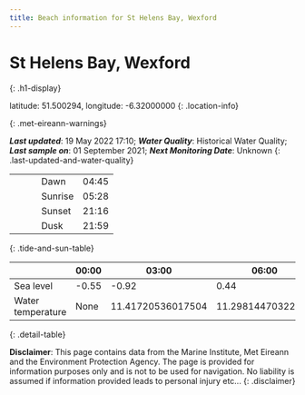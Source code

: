 ```yaml
---
title: Beach information for St Helens Bay, Wexford
---
```

# St Helens Bay, Wexford 
{: .h1-display}

latitude: 51.500294, longitude: -6.32000000
{: .location-info}


{: .met-eireann-warnings}

___Last updated___: 19 May 2022 17:10; ___Water Quality___: Historical Water Quality;
___Last sample on___: 01 September 2021; ___Next Monitoring Date___: Unknown
{: .last-updated-and-water-quality}

|   |   |   |   |   |
|---|---|---|---|---|
|   |   |   | Dawn  | 04:45 |
|   |   |   | Sunrise  | 05:28 |
|   |   |   | Sunset  | 21:16 |
|   |   |   | Dusk  | 21:59 |
{: .tide-and-sun-table}

<div></div>

| | 00:00 | 03:00 | 06:00 | 09:00 | 12:00 | 15:00 | 18:00 | 21:00 |
|---|---|---|---|---|---|---|---|---|
| Sea level | -0.55 | -0.92 | 0.44 | 0.65| -0.51 | -0.99 | 0.39 | 0.88 |
| Water temperature | None | 11.41720536017504 | 11.29814470322279 | 11.555346733822441 | 11.90263289993467 | 11.814206905190865 | 11.661175914131931 | 11.721022722430687 |
{: .detail-table}

__Disclaimer__: This page contains data from the Marine Institute,
Met Eireann and the Environment Protection Agency. The page is provided for
information purposes only and is not to be used for navigation. No liability
is assumed if information provided leads to personal injury etc...
{: .disclaimer}